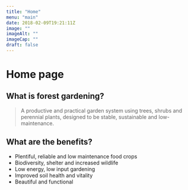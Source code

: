 ```yaml
---
title: "Home"
menu: "main"
date: 2018-02-09T19:21:11Z
image: ""
imageAlt: ""
imageCap: ""
draft: false
---
```


# Home page

## What is forest gardening?

> A productive and practical garden system using trees, shrubs and perennial plants, designed to be stable, sustainable and low-maintenance.

## What are the benefits?

* Plentiful, reliable and low maintenance food crops
* Biodiversity, shelter and increased wildlife
* Low energy, low input gardening
* Improved soil health and vitality
* Beautiful and functional
